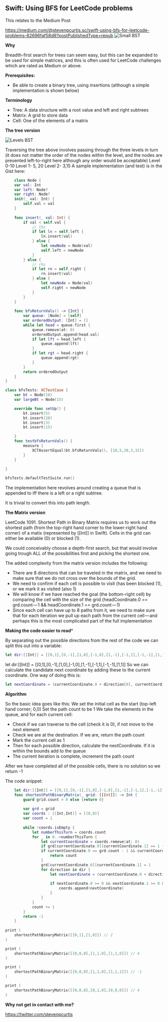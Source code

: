 ## Swift: Using BFS for LeetCode problems

This relates to the Medium Post

 <https://medium.com/@stevenpcurtis.sc/swift-using-bfs-for-leetcode-problems-82696faf58d8?postPublishedType=repub>
![Small BST](https://github.com/stevencurtis/BFSForLeetCode/blob/master/Images/BSTSmall.png)

**Why**

Breadth-first search for trees can seem easy, but this can be expanded to be used for simple matrices, and this is often used for LeetCode challenges which are rated as Medium or above.

**Prerequisites:**

- Be able to create a binary tree, using insertions (although a simple implementation is shown below)

**Terminology**

- Tree: A data structure with a root value and left and right subtrees
- Matrix: A grid to store data
- Cell: One of the elements of a matrix

**The tree version**

![Levels BST](https://github.com/stevencurtis/SwiftCoding/blob/master/LeetCode/SwiftUsingBFSforLeetCodeProblems/Images/BSTSmallLevels.png)

Traversing the tree above involves passing through the three levels in turn (it does not matter the order of the nodes within the level, and the nodes are presented left-to-right here although any order would be acceptable)
Level 0-10
Level 1- 5, 20
Level 2- 3,15
A sample implementation (and test) is in the Gist here:
	
```swift
	class Node {
    var val: Int
    var left: Node?
    var right: Node?
    init(_ val: Int) {
        self.val = val
    }
    
    func insert(_ val: Int) {
        if val < self.val {
            // lhs
            if let ln = self.left {
                ln.insert(val)
            } else {
                let newNode = Node(val)
                self.left = newNode
            }
        } else {
            // rhs
            if let rn = self.right {
                rn.insert(val)
            } else {
                let newNode = Node(val)
                self.right = newNode
            }
        }
    }
    
    func bfsReturnVals() -> [Int] {
        var queue: [Node] = [self]
        var orderedOutput: [Int] = []
        while let head = queue.first {
            queue.remove(at: 0)
            orderedOutput.append(head.val)
            if let lft = head.left {
                queue.append(lft)
            }
            if let rgt = head.right {
                queue.append(rgt)
            }
        }
        return orderedOutput
    }
}

class bfsTests: XCTestCase {
    var bt = Node(10)
    var largeBt = Node(15)

    override func setUp() {
        bt.insert(5)
        bt.insert(20)
        bt.insert(3)
        bt.insert(15)

    }
    func testbfsReturnVals() {
        measure {
            XCTAssertEqual(bt.bfsReturnVals(), [10,5,20,3,15])
        }
    }
    
}

bfsTests.defaultTestSuite.run()

```
	
The implementation here revolves around creating a queue that is appended to iff there is a left or a right subtree.

It is trivial to convert this into path length.
	
**The Matrix version**

LeetCode 1091. Shortest Path in Binary Matrix requires us to work out the shortest path (from the top-right hand corner to the lower-right hand corner) of a matix (represented by [[Int]] in Swift). Cells in the grid can either be available (0) or blocked (1).

We could conceivably choose a depth-first search, but that would involve going trough ALL of the possibilities first and picking the shortest one.

The added complexity from the matrix version includes the following:

- There are 8 directions that can be traveled in the matrix, and we need to make sure that we do not cross over the bounds of the grid.
- We need to confirm if each cell is possible to visit (has been blocked (1), or we mark it as visited (also 1)
- We will know if we have reached the goal (the bottom-right cell) by comparing the cell with the size of the grid (headCoordinate.0 == grd.count — 1 && headCoordinate.1 == grd.count — 1)
- Since each cell can have up to 8 paths from it, we need to make sure that for each iteration we pull up each path from the current cell — and perhaps this is the most complicated part of the full implementation

**Making the code easier to read***

By separating out the possible directions from the rest of the code we can split this out into a variable:
	
```swift
let dir:[[Int]] = [[0,1],[0,-1],[1,0],[-1,0],[1,-1],[-1,1],[-1,-1],[1,1]]
```

let dir:[[Int]] = [[0,1],[0,-1],[1,0],[-1,0],[1,-1],[-1,1],[-1,-1],[1,1]]
So we can calculate the candidate next coordinate by adding these to the current coordinate. One way of doing this is:
	
```swift
let nextCoordinate = (currentCoordinate.0 + direction[0], currentCoordinate.1 + direction[1])
```

**Algorithm**

So the basic idea goes like this:
We set the initial cell as the start (top-left hand corner; 0,0)
Set the path count to be 1
We take the elements in the queue, and for each current cell:
	
- Check if we can traverse to the cell (check it is 0), if not move to the next element
- Check we are at the destination. If we are, return the path count
- Mark the current cell as 1
- Then for each possible direction, calculate the nextCoordinate. If it is within the bounds add to the queue
- The current iteration is complete, increment the path count

After we have completed all of the possible cells, there is no solution so we return -1

The code snippet:
	
```swift
	let dir:[[Int]] = [[0,1],[0,-1],[1,0],[-1,0],[1,-1],[-1,1],[-1,-1],[1,1]]
	func shortestPathBinaryMatrix(_ grid: [[Int]]) -> Int {
	    guard grid.count > 0 else {return 0}
	    
	    var grd = grid
	    var coords : [(Int,Int)] = [(0,0)]
	    var count = 1
	    
	    while !coords.isEmpty {
	        let numberThisTurn = coords.count
	        for _ in 0..<numberThisTurn {
	            let currentCoordinate = coords.remove(at: 0)
	            if grd[currentCoordinate.0][currentCoordinate.1] == 1 {continue}
	            if currentCoordinate.0 == grd.count - 1 && currentCoordinate.1 == grd.count - 1 {
	                return count
	            }
	            grd[currentCoordinate.0][currentCoordinate.1] = 1
	            for direction in dir {
	                let nextCoordinate = (currentCoordinate.0 + direction[0], currentCoordinate.1 + direction[1])
	                
	                if nextCoordinate.0 >= 0 && nextCoordinate.1 >= 0 && nextCoordinate.1 < grd.count && nextCoordinate.0 < grd.count {
	                    coords.append(nextCoordinate)
	                }
	            }
	        }
	        count += 1
	    }
	    return -1
	}
	
print (
    shortestPathBinaryMatrix([[0,1],[1,0]]) // 2
)

print (
    shortestPathBinaryMatrix([[0,0,0],[1,1,0],[1,1,0]]) // 4
)

print (
    shortestPathBinaryMatrix([[0,0,0],[1,1,0],[1,1,1]]) // -1
)

print (
    shortestPathBinaryMatrix([[0,0,0],[0,1,0],[0,0,0]]) // 4
)
```
**Why not get in contact with me?**

<https://twitter.com/stevenpcurtis>
